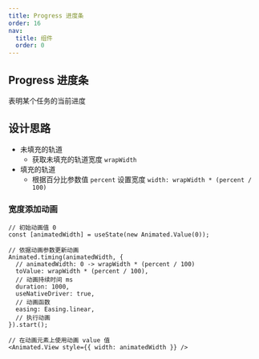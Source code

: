 ```yaml
---
title: Progress 进度条
order: 16
nav:
  title: 组件
  order: 0
---
```


## Progress 进度条

表明某个任务的当前进度

## 设计思路

- 未填充的轨道
  - 获取未填充的轨道宽度 `wrapWidth`
- 填充的轨道
  - 根据百分比参数值 `percent` 设置宽度 `width: wrapWidth * (percent / 100)`

### 宽度添加动画

```tsx
// 初始动画值 0
const [animatedWidth] = useState(new Animated.Value(0));

// 依据动画参数更新动画
Animated.timing(animatedWidth, {
  // animatedWidth: 0 -> wrapWidth * (percent / 100)
  toValue: wrapWidth * (percent / 100),
  // 动画持续时间 ms
  duration: 1000,
  useNativeDriver: true,
  // 动画函数
  easing: Easing.linear,
  // 执行动画
}).start();

// 在动画元素上使用动画 value 值
<Animated.View style={{ width: animatedWidth }} />
```
